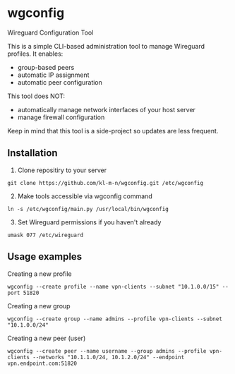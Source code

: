 # wgconfig
Wireguard Configuration Tool

This is a simple CLI-based administration tool to manage Wireguard profiles. It enables:
- group-based peers
- automatic IP assignment
- automatic peer configuration

This tool does NOT:
- automatically manage network interfaces of your host server
- manage firewall configuration

Keep in mind that this tool is a side-project so updates are less frequent.

## Installation
1. Clone repositiry to your server
```
git clone https://github.com/kl-m-n/wgconfig.git /etc/wgconfig
```
2. Make tools accessible via wgconfig command
```
ln -s /etc/wgconfig/main.py /usr/local/bin/wgconfig
```
3. Set Wireguard permissions if you haven't already
```
umask 077 /etc/wireguard
```

## Usage examples

Creating a new profile
```
wgconfig --create profile --name vpn-clients --subnet "10.1.0.0/15" --port 51820
```


Creating a new group
```
wgconfig --create group --name admins --profile vpn-clients --subnet "10.1.0.0/24"
```


Creating a new peer (user)
```
wgconfig --create peer --name username --group admins --profile vpn-clients --networks "10.1.1.0/24, 10.1.2.0/24" --endpoint vpn.endpoint.com:51820
```